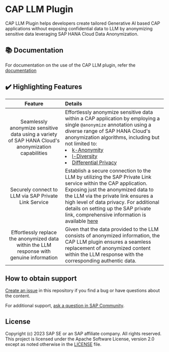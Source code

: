 # CAP LLM Plugin

CAP LLM Plugin helps developers create tailored Generative AI based CAP applications without exposing confidential data to LLM by anonymizing sensitive data leveraging SAP HANA Cloud Data Anonymization.


## 📚 Documentation

For documentation on the use of the CAP LLM plugin, refer the [documentation](docs/usage.md)

## ✔️ Highlighting Features  


|                         **Feature**                                                           |                                                           **Details**    
| :-------------------------------------------------------------------------------------------: | :------------------------------------------------------------------------------------------------------------------------------------
|  Seamlessly anonymize sensitive data using a variety of SAP HANA Cloud's anonymization capabilities |   Effortlessly anonymize sensitive data within a CAP application by employing a single `@anonymize` annotation using a diverse range of SAP HANA Cloud's anonymization algorithms, including but not limited to: <li> [k-Anonymity](https://help.sap.com/docs/SAP_HANA_PLATFORM/f88e51df089949b2af06ac891c77abf8/205f52e73c4a422e91fb9a0fbd5f3ec6.html)</li><li> [l-Diversity](https://help.sap.com/docs/SAP_HANA_PLATFORM/f88e51df089949b2af06ac891c77abf8/eeb681e53a06434ca8a0fd20ab9c2b7c.html)</li><li> [Differential Privacy](https://help.sap.com/docs/SAP_HANA_PLATFORM/f88e51df089949b2af06ac891c77abf8/ace3f36bad754cc9bbfe2bf473fccf2f.html)</li></ul>|
| Securely connect to LLM via SAP Private Link Service                                          |    Establish a secure connection to the LLM by utilizing the SAP Private Link service within the CAP application. Exposing just the anonymized data to the LLM via the private link ensures a high level of data privacy. For additional details on setting up the SAP private link, comprehensive information is available [here](https://help.sap.com/docs/private-link/private-link1/what-is-sap-private-link-service)
| Effortlessly replace the anonymized data within the LLM response with  genuine information|  Given that the data provided to the LLM consists of anonymized information, the CAP LLM plugin ensures a seamless replacement of anonymized content within the LLM response with the corresponding authentic data.  

## How to obtain support
[Create an issue](https://github.com/SAP-samples/<repository-name>/issues) in this repository if you find a bug or have questions about the content.
 
For additional support, [ask a question in SAP Community](https://answers.sap.com/questions/ask.html).

## License
Copyright (c) 2023 SAP SE or an SAP affiliate company. All rights reserved. This project is licensed under the Apache Software License, version 2.0 except as noted otherwise in the [LICENSE](LICENSE) file.
